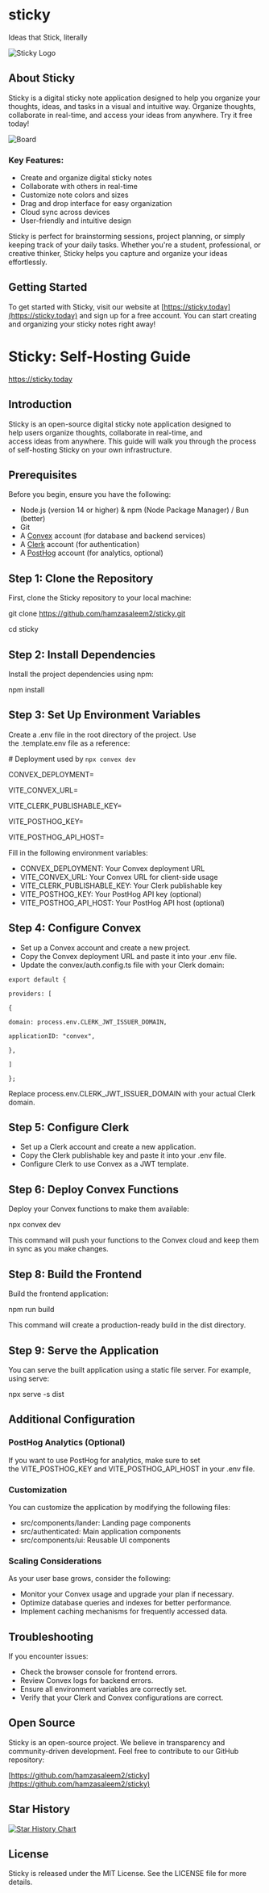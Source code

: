 # sticky
Ideas that Stick, literally

![Sticky Logo](https://github.com/hamzasaleem2/sticky/blob/main/public/sticky-logo.png)

## About Sticky

Sticky is a digital sticky note application designed to help you organize your thoughts, ideas, and tasks in a visual and intuitive way. Organize thoughts, collaborate in real-time, and access your ideas from anywhere. Try it free today!

![Board](https://github.com/hamzasaleem2/sticky/blob/main/public/board.png)

### Key Features:

- Create and organize digital sticky notes
- Collaborate with others in real-time
- Customize note colors and sizes
- Drag and drop interface for easy organization
- Cloud sync across devices
- User-friendly and intuitive design

Sticky is perfect for brainstorming sessions, project planning, or simply keeping track of your daily tasks. Whether you're a student, professional, or creative thinker, Sticky helps you capture and organize your ideas effortlessly.

## Getting Started

To get started with Sticky, visit our website at [https://sticky.today](https://sticky.today) and sign up for a free account. You can start creating and organizing your sticky notes right away!

# **Sticky: Self-Hosting Guide**

https://sticky.today

## **Introduction**

Sticky is an open-source digital sticky note application designed to help users organize thoughts, collaborate in real-time, and access ideas from anywhere. This guide will walk you through the process of self-hosting Sticky on your own infrastructure.

## **Prerequisites**

Before you begin, ensure you have the following:

- Node.js (version 14 or higher) & npm (Node Package Manager) / Bun (better)
- Git
- A [Convex](https://Convex.dev) account (for database and backend services)
- A [Clerk](https://clerk.com) account (for authentication)
- A [PostHog](https://posthog.com) account (for analytics, optional)

## **Step 1: Clone the Repository**

First, clone the Sticky repository to your local machine:

git clone https://github.com/hamzasaleem2/sticky.git

cd sticky

## **Step 2: Install Dependencies**

Install the project dependencies using npm:

npm install

## **Step 3: Set Up Environment Variables**

Create a .env file in the root directory of the project. Use the .template.env file as a reference:

# Deployment used by `npx convex dev`

CONVEX_DEPLOYMENT=

VITE_CONVEX_URL=

VITE_CLERK_PUBLISHABLE_KEY=

VITE_POSTHOG_KEY=

VITE_POSTHOG_API_HOST=

Fill in the following environment variables:

- CONVEX_DEPLOYMENT: Your Convex deployment URL
- VITE_CONVEX_URL: Your Convex URL for client-side usage
- VITE_CLERK_PUBLISHABLE_KEY: Your Clerk publishable key
- VITE_POSTHOG_KEY: Your PostHog API key (optional)
- VITE_POSTHOG_API_HOST: Your PostHog API host (optional)

## **Step 4: Configure Convex**

- Set up a Convex account and create a new project.
- Copy the Convex deployment URL and paste it into your .env file.
- Update the convex/auth.config.ts file with your Clerk domain:

`export default {`

`providers: [`

`{`

`domain: process.env.CLERK_JWT_ISSUER_DOMAIN,`

`applicationID: "convex",`

`},`

`]`

`};`

Replace process.env.CLERK_JWT_ISSUER_DOMAIN with your actual Clerk domain.

## **Step 5: Configure Clerk**

- Set up a Clerk account and create a new application.
- Copy the Clerk publishable key and paste it into your .env file.
- Configure Clerk to use Convex as a JWT template.

## **Step 6: Deploy Convex Functions**

Deploy your Convex functions to make them available:

npx convex dev

This command will push your functions to the Convex cloud and keep them in sync as you make changes.

## **Step 8: Build the Frontend**

Build the frontend application:

npm run build

This command will create a production-ready build in the dist directory.

## **Step 9: Serve the Application**

You can serve the built application using a static file server. For example, using serve:

npx serve -s dist

## **Additional Configuration**

### **PostHog Analytics (Optional)**

If you want to use PostHog for analytics, make sure to set the VITE_POSTHOG_KEY and VITE_POSTHOG_API_HOST in your .env file.

### **Customization**

You can customize the application by modifying the following files:

- src/components/lander: Landing page components
- src/authenticated: Main application components
- src/components/ui: Reusable UI components

### **Scaling Considerations**

As your user base grows, consider the following:

- Monitor your Convex usage and upgrade your plan if necessary.
- Optimize database queries and indexes for better performance.
- Implement caching mechanisms for frequently accessed data.

## **Troubleshooting**

If you encounter issues:

- Check the browser console for frontend errors.
- Review Convex logs for backend errors.
- Ensure all environment variables are correctly set.
- Verify that your Clerk and Convex configurations are correct.

## Open Source

Sticky is an open-source project. We believe in transparency and community-driven development. Feel free to contribute to our GitHub repository:

[https://github.com/hamzasaleem2/sticky](https://github.com/hamzasaleem2/sticky)

## Star History

<a href="https://star-history.com/#hamzasaleem2/sticky&Date">
 <picture>
   <source media="(prefers-color-scheme: dark)" srcset="https://api.star-history.com/svg?repos=hamzasaleem2/sticky&type=Date&theme=dark" />
   <source media="(prefers-color-scheme: light)" srcset="https://api.star-history.com/svg?repos=hamzasaleem2/sticky&type=Date" />
   <img alt="Star History Chart" src="https://api.star-history.com/svg?repos=hamzasaleem2/sticky&type=Date" />
 </picture>
</a>

## License

Sticky is released under the MIT License. See the LICENSE file for more details.
